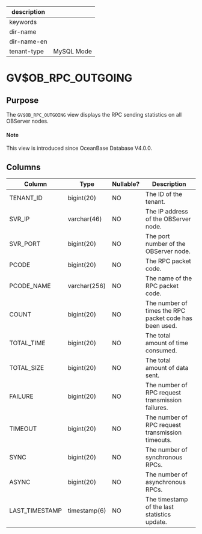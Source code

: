|description||
|---|---|
|keywords||
|dir-name||
|dir-name-en||
|tenant-type|MySQL Mode|

# GV$OB_RPC_OUTGOING

## Purpose

The `GV$OB_RPC_OUTGOING` view displays the RPC sending statistics on all OBServer nodes.

<main id="notice" type='explain'>
  <h4>Note</h4>
  <p>This view is introduced since OceanBase Database V4.0.0. </p>
</main>

## Columns

| **Column** | **Type** | **Nullable?** | **Description** |
|----------------|--------------|----------------|-----------------------|
| TENANT_ID | bigint(20) | NO | The ID of the tenant. |
| SVR_IP | varchar(46) | NO | The IP address of the OBServer node. |
| SVR_PORT | bigint(20) | NO | The port number of the OBServer node. |
| PCODE | bigint(20) | NO | The RPC packet code. |
| PCODE_NAME | varchar(256) | NO | The name of the RPC packet code. |
| COUNT | bigint(20) | NO | The number of times the RPC packet code has been used. |
| TOTAL_TIME | bigint(20) | NO | The total amount of time consumed. |
| TOTAL_SIZE | bigint(20) | NO | The total amount of data sent. |
| FAILURE | bigint(20) | NO | The number of RPC request transmission failures. |
| TIMEOUT | bigint(20) | NO | The number of RPC request transmission timeouts. |
| SYNC | bigint(20) | NO | The number of synchronous RPCs. |
| ASYNC | bigint(20) | NO | The number of asynchronous RPCs. |
| LAST_TIMESTAMP | timestamp(6) | NO | The timestamp of the last statistics update. |
